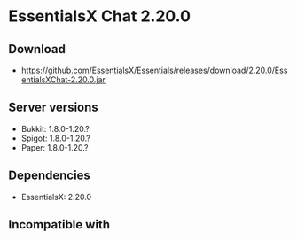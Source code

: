 # EssentialsX Chat 2.20.0

## Download
- https://github.com/EssentialsX/Essentials/releases/download/2.20.0/EssentialsXChat-2.20.0.jar

## Server versions
- Bukkit: 1.8.0-1.20.?
- Spigot: 1.8.0-1.20.?
- Paper: 1.8.0-1.20.?

## Dependencies
- EssentialsX: 2.20.0

## Incompatible with